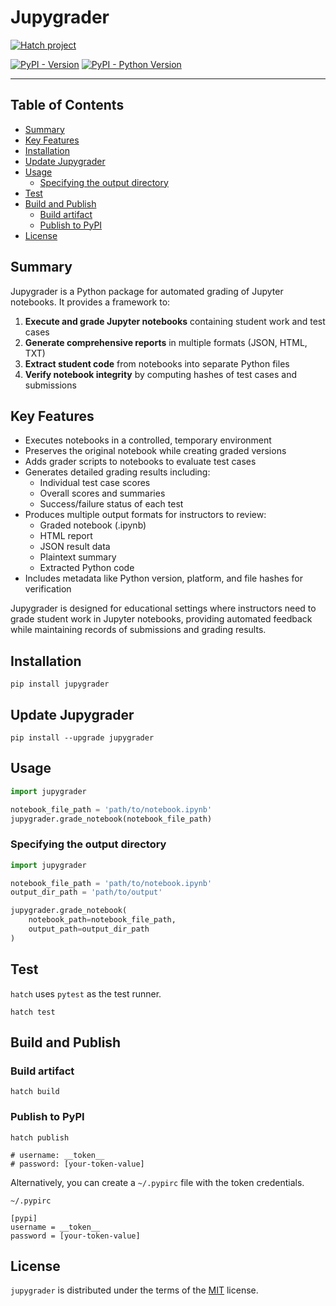 # Jupygrader

[![Hatch project](https://img.shields.io/badge/%F0%9F%A5%9A-Hatch-4051b5.svg)](https://github.com/pypa/hatch)

[![PyPI - Version](https://img.shields.io/pypi/v/jupygrader.svg)](https://pypi.org/project/jupygrader)
[![PyPI - Python Version](https://img.shields.io/pypi/pyversions/jupygrader.svg)](https://pypi.org/project/jupygrader)

---

## Table of Contents

- [Summary](#summary)
- [Key Features](#key-features)
- [Installation](#installation)
- [Update Jupygrader](#update-jupygrader)
- [Usage](#usage)
  - [Specifying the output directory](#specifying-the-output-directory)
- [Test](#test)
- [Build and Publish](#build-and-publish)
  - [Build artifact](#build-artifact)
  - [Publish to PyPI](#publish-to-pypi)
- [License](#license)

## Summary

Jupygrader is a Python package for automated grading of Jupyter notebooks. It provides a framework to:

1. **Execute and grade Jupyter notebooks** containing student work and test cases
2. **Generate comprehensive reports** in multiple formats (JSON, HTML, TXT)
3. **Extract student code** from notebooks into separate Python files
4. **Verify notebook integrity** by computing hashes of test cases and submissions

## Key Features

- Executes notebooks in a controlled, temporary environment
- Preserves the original notebook while creating graded versions
- Adds grader scripts to notebooks to evaluate test cases
- Generates detailed grading results including:
  - Individual test case scores
  - Overall scores and summaries
  - Success/failure status of each test
- Produces multiple output formats for instructors to review:
  - Graded notebook (.ipynb)
  - HTML report
  - JSON result data
  - Plaintext summary
  - Extracted Python code
- Includes metadata like Python version, platform, and file hashes for verification

Jupygrader is designed for educational settings where instructors need to grade student work in Jupyter notebooks, providing automated feedback while maintaining records of submissions and grading results.

## Installation

```console
pip install jupygrader
```

## Update Jupygrader

```console
pip install --upgrade jupygrader
```

## Usage

```python
import jupygrader

notebook_file_path = 'path/to/notebook.ipynb'
jupygrader.grade_notebook(notebook_file_path)
```

### Specifying the output directory

```python
import jupygrader

notebook_file_path = 'path/to/notebook.ipynb'
output_dir_path = 'path/to/output'

jupygrader.grade_notebook(
    notebook_path=notebook_file_path,
    output_path=output_dir_path
)
```

## Test

`hatch` uses `pytest` as the test runner.

```console
hatch test
```

## Build and Publish

### Build artifact

```console
hatch build
```

### Publish to PyPI

```console
hatch publish

# username: __token__
# password: [your-token-value]
```

Alternatively, you can create a `~/.pypirc` file with the token credentials.

`~/.pypirc`

```plaintext
[pypi]
username = __token__
password = [your-token-value]
```

## License

`jupygrader` is distributed under the terms of the [MIT](https://spdx.org/licenses/MIT.html) license.
